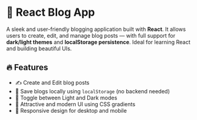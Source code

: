 # 📝 React Blog App

A sleek and user-friendly blogging application built with **React**. It allows users to create, edit, and manage blog posts — with full support for **dark/light themes** and **localStorage persistence**. Ideal for learning React and building beautiful UIs.

## 🔥 Features

- ✍️ Create and Edit blog posts
- 💾 Save blogs locally using `localStorage` (no backend needed)
- 🌙 Toggle between Light and Dark modes
- 🎨 Attractive and modern UI using CSS gradients
- 📱 Responsive design for desktop and mobile

